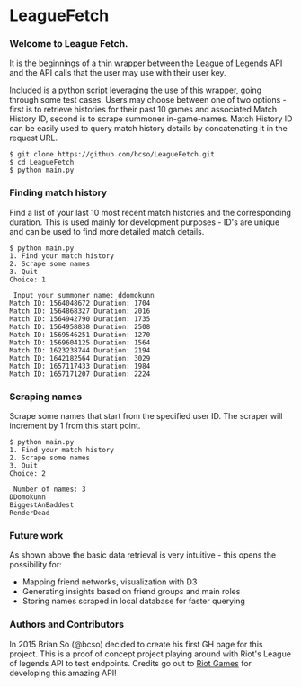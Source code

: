 LeagueFetch
===========

### Welcome to League Fetch.
It is the beginnings of a thin wrapper between the [League of Legends API](https://developer.riotgames.com/) and the API calls that the user may use with their user key.

Included is a python script leveraging the use of this wrapper, going through some test cases. Users may choose between one of two options - first is to retrieve histories for their past 10 games and associated Match History ID, second is to scrape summoner in-game-names. Match History ID can be easily used to query match history details by concatenating it in the request URL.


```
$ git clone https://github.com/bcso/LeagueFetch.git
$ cd LeagueFetch
$ python main.py
```

### Finding match history
Find a list of your last 10 most recent match histories and the corresponding duration. This is used mainly for development purposes - ID's are unique and can be used to find more detailed match details.

```
$ python main.py 
1. Find your match history
2. Scrape some names
3. Quit
Choice: 1 

 Input your summoner name: ddomokunn
Match ID: 1564048672 Duration: 1704
Match ID: 1564868327 Duration: 2016
Match ID: 1564942790 Duration: 1735
Match ID: 1564958838 Duration: 2508
Match ID: 1569546251 Duration: 1270
Match ID: 1569604125 Duration: 1564
Match ID: 1623238744 Duration: 2194
Match ID: 1642182564 Duration: 3029
Match ID: 1657117433 Duration: 1984
Match ID: 1657171207 Duration: 2224
```

### Scraping names
Scrape some names that start from the specified user ID. The scraper will increment by 1 from this start point.
```
$ python main.py 
1. Find your match history
2. Scrape some names
3. Quit
Choice: 2

 Number of names: 3
DDomokunn
BiggestAnBaddest
RenderDead
```

### Future work
As shown above the basic data retrieval is very intuitive - this opens the possibility for:
- Mapping friend networks, visualization with D3
- Generating insights based on friend groups and main roles
- Storing names scraped in local database for faster querying

### Authors and Contributors
In 2015 Brian So (@bcso) decided to create his first GH page for this project. This is a proof of concept project playing around with Riot's League of legends API to test endpoints. Credits go out to [Riot Games](http://www.riotgames.com/) for developing this amazing API!